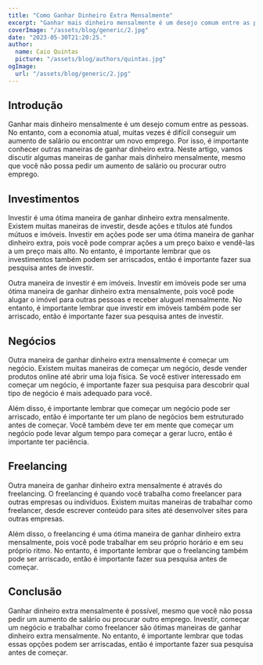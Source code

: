 ```yaml
---
title: "Como Ganhar Dinheiro Extra Mensalmente"
excerpt: "Ganhar mais dinheiro mensalmente é um desejo comum entre as pessoas. Neste artigo, vamos discutir algumas maneiras de ganhar mais dinheiro mensalmente, mesmo que você não possa pedir um aumento de salário ou procurar outro emprego."
coverImage: "/assets/blog/generic/2.jpg"
date: "2023-05-30T21:20:25."
author:
  name: Caio Quintas
  picture: "/assets/blog/authors/quintas.jpg"
ogImage:
  url: "/assets/blog/generic/2.jpg"
---
```



## Introdução

Ganhar mais dinheiro mensalmente é um desejo comum entre as pessoas. No entanto, com a economia atual, muitas vezes é difícil conseguir um aumento de salário ou encontrar um novo emprego. Por isso, é importante conhecer outras maneiras de ganhar dinheiro extra. Neste artigo, vamos discutir algumas maneiras de ganhar mais dinheiro mensalmente, mesmo que você não possa pedir um aumento de salário ou procurar outro emprego.

## Investimentos

Investir é uma ótima maneira de ganhar dinheiro extra mensalmente. Existem muitas maneiras de investir, desde ações e títulos até fundos mútuos e imóveis. Investir em ações pode ser uma ótima maneira de ganhar dinheiro extra, pois você pode comprar ações a um preço baixo e vendê-las a um preço mais alto. No entanto, é importante lembrar que os investimentos também podem ser arriscados, então é importante fazer sua pesquisa antes de investir.

Outra maneira de investir é em imóveis. Investir em imóveis pode ser uma ótima maneira de ganhar dinheiro extra mensalmente, pois você pode alugar o imóvel para outras pessoas e receber aluguel mensalmente. No entanto, é importante lembrar que investir em imóveis também pode ser arriscado, então é importante fazer sua pesquisa antes de investir.

## Negócios

Outra maneira de ganhar dinheiro extra mensalmente é começar um negócio. Existem muitas maneiras de começar um negócio, desde vender produtos online até abrir uma loja física. Se você estiver interessado em começar um negócio, é importante fazer sua pesquisa para descobrir qual tipo de negócio é mais adequado para você.

Além disso, é importante lembrar que começar um negócio pode ser arriscado, então é importante ter um plano de negócios bem estruturado antes de começar. Você também deve ter em mente que começar um negócio pode levar algum tempo para começar a gerar lucro, então é importante ter paciência.

## Freelancing

Outra maneira de ganhar dinheiro extra mensalmente é através do freelancing. O freelancing é quando você trabalha como freelancer para outras empresas ou indivíduos. Existem muitas maneiras de trabalhar como freelancer, desde escrever conteúdo para sites até desenvolver sites para outras empresas.

Além disso, o freelancing é uma ótima maneira de ganhar dinheiro extra mensalmente, pois você pode trabalhar em seu próprio horário e em seu próprio ritmo. No entanto, é importante lembrar que o freelancing também pode ser arriscado, então é importante fazer sua pesquisa antes de começar.

## Conclusão

Ganhar dinheiro extra mensalmente é possível, mesmo que você não possa pedir um aumento de salário ou procurar outro emprego. Investir, começar um negócio e trabalhar como freelancer são ótimas maneiras de ganhar dinheiro extra mensalmente. No entanto, é importante lembrar que todas essas opções podem ser arriscadas, então é importante fazer sua pesquisa antes de começar.